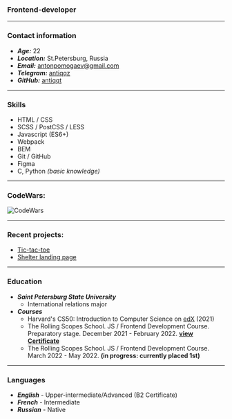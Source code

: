 ### Frontend-developer 
----

### Contact information
* ***Age:*** 22 
* ***Location:*** St.Petersburg, Russia
* ***Email:*** antonpomogaev@gmail.com
* ***Telegram:*** [antiqqz](https://t.me/antiqqz)
* ***GitHub:*** [antiqqt](https://github.com/antiqqt)
----

### Skills
* HTML / CSS
* SCSS / PostCSS / LESS 
* Javascript (ES6+)
* Webpack
* BEM
* Git / GitHub
* Figma 
* C, Python *(basic knowledge)*
----

### CodeWars:
![CodeWars](https://www.codewars.com/users/antiqqt/badges/large)

----

### Recent projects:
* [Tic-tac-toe](https://antiqqt.github.io/Stage0/tic-tac-toe/)
* [Shelter landing page](https://rolling-scopes-school.github.io/antiqqt-JSFE2022Q1/shelter/pages/main/)
----

### Education
* ***Saint Petersburg State University***
    * International relations major
* ***Courses***
    * Harvard's CS50: Introduction to Computer Science on [edX](https://cs50.harvard.edu/x/2021/) (2021)
    * The Rolling Scopes School. JS / Frontend Development Course. Preparatory stage. December 2021 - February 2022. **[view Certificate](https://app.rs.school/certificate/hyt0hs99)**
    * The Rolling Scopes School. JS / Frontend Development Course. March 2022 - May 2022. **(in progress: currently placed 1st)**
----

### Languages
* ***English*** - Upper-intermediate/Advanced (B2 Certificate)
* ***French*** - Intermediate
* ***Russian*** - Native
